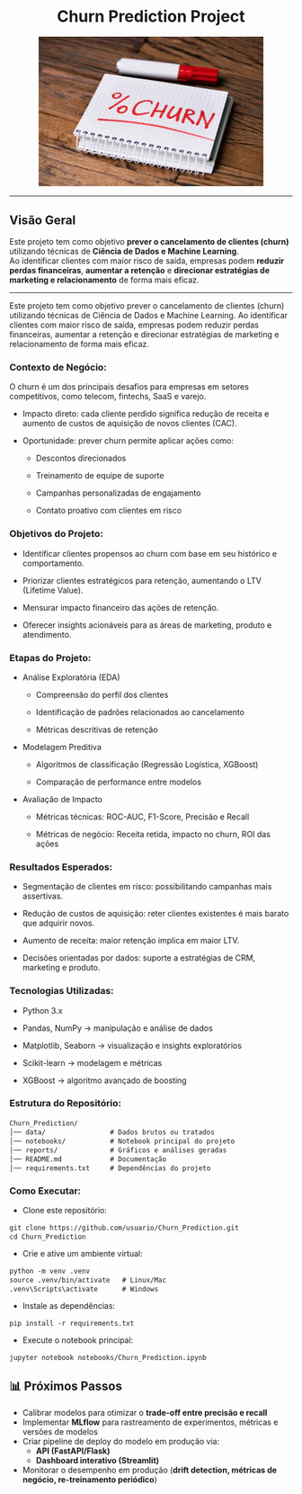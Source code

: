 <div align="center">

# Churn Prediction Project  

<img src="docs/churn-rate.webp" alt="Logo do Projeto" width="400"/>

</div>

---
## Visão Geral

Este projeto tem como objetivo **prever o cancelamento de clientes (churn)** utilizando técnicas de **Ciência de Dados e Machine Learning**.  
Ao identificar clientes com maior risco de saída, empresas podem **reduzir perdas financeiras**, **aumentar a retenção** e **direcionar estratégias de marketing e relacionamento** de forma mais eficaz.

---


Este projeto tem como objetivo prever o cancelamento de clientes (churn) utilizando técnicas de Ciência de Dados e Machine Learning.
Ao identificar clientes com maior risco de saída, empresas podem reduzir perdas financeiras, aumentar a retenção e direcionar estratégias de marketing e relacionamento de forma mais eficaz.

### Contexto de Negócio:

O churn é um dos principais desafios para empresas em setores competitivos, como telecom, fintechs, SaaS e varejo.

- Impacto direto: cada cliente perdido significa redução de receita e aumento de custos de aquisição de novos clientes (CAC).

- Oportunidade: prever churn permite aplicar ações como:

    - Descontos direcionados

    - Treinamento de equipe de suporte

    - Campanhas personalizadas de engajamento

    - Contato proativo com clientes em risco

### Objetivos do Projeto:

- Identificar clientes propensos ao churn com base em seu histórico e comportamento.

- Priorizar clientes estratégicos para retenção, aumentando o LTV (Lifetime Value).

- Mensurar impacto financeiro das ações de retenção.

- Oferecer insights acionáveis para as áreas de marketing, produto e atendimento.

### Etapas do Projeto:

- Análise Exploratória (EDA)

    - Compreensão do perfil dos clientes

    - Identificação de padrões relacionados ao cancelamento

    - Métricas descritivas de retenção

- Modelagem Preditiva

    - Algoritmos de classificação (Regressão Logística, XGBoost)

    - Comparação de performance entre modelos

- Avaliação de Impacto

    - Métricas técnicas: ROC-AUC, F1-Score, Precisão e Recall

    - Métricas de negócio: Receita retida, impacto no churn, ROI das ações

### Resultados Esperados:

- Segmentação de clientes em risco: possibilitando campanhas mais assertivas.

- Redução de custos de aquisição: reter clientes existentes é mais barato que adquirir novos.

- Aumento de receita: maior retenção implica em maior LTV.

- Decisões orientadas por dados: suporte a estratégias de CRM, marketing e produto.

###  Tecnologias Utilizadas:

- Python 3.x

- Pandas, NumPy → manipulação e análise de dados

- Matplotlib, Seaborn → visualização e insights exploratórios

- Scikit-learn → modelagem e métricas

- XGBoost → algoritmo avançado de boosting

### Estrutura do Repositório:
```
Churn_Prediction/
│── data/                # Dados brutos ou tratados
│── notebooks/           # Notebook principal do projeto
│── reports/             # Gráficos e análises geradas
│── README.md            # Documentação
│── requirements.txt     # Dependências do projeto
```

### Como Executar:

- Clone este repositório:

```
git clone https://github.com/usuario/Churn_Prediction.git
cd Churn_Prediction
```

- Crie e ative um ambiente virtual:

```
python -m venv .venv
source .venv/bin/activate   # Linux/Mac
.venv\Scripts\activate      # Windows
```

- Instale as dependências:

```
pip install -r requirements.txt
```

- Execute o notebook principal:

```
jupyter notebook notebooks/Churn_Prediction.ipynb
```

## 📊 Próximos Passos

- Calibrar modelos para otimizar o **trade-off entre precisão e recall**  
- Implementar **MLflow** para rastreamento de experimentos, métricas e versões de modelos  
- Criar pipeline de deploy do modelo em produção via:
  - **API (FastAPI/Flask)**  
  - **Dashboard interativo (Streamlit)**  
- Monitorar o desempenho em produção (**drift detection, métricas de negócio, re-treinamento periódico**)
